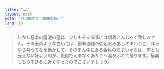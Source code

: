 ```yaml
---
title: "……"
layout: post
note: "芥川龍之介『蜘蛛の糸』"
lang: jp
---
```


> しかし極楽の蓮池の蓮は、少しもそんな事には頓着とんじゃく致しません。その玉のような白い花は、御釈迦様の御足おみあしのまわりに、ゆらゆら萼うてなを動かして、そのまん中にある金色の蕊ずいからは、何とも云えない好よい匂が、絶間たえまなくあたりへ溢あふれて居ります。極楽ももう午ひるに近くなったのでございましょう。
